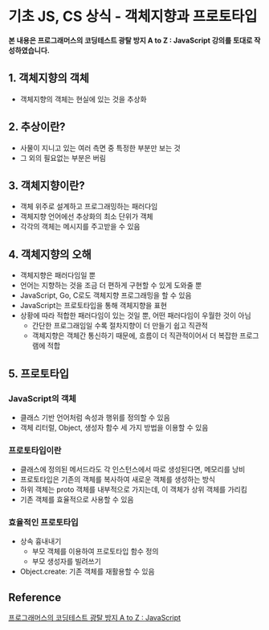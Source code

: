 # 기초 JS, CS 상식 - 객체지향과 프로토타입



**본 내용은 프로그래머스의 코딩테스트 광탈 방지 A to Z : JavaScript 강의를 토대로 작성하였습니다.**



## 1. 객체지향의 객체

* 객체지향의 객체는 현실에 있는 것을 추상화



## 2. 추상이란?

* 사물이 지니고 있는 여러 측면 중 특정한 부분만 보는 것
* 그 외의 필요없는 부분은 버림



## 3. 객체지향이란?

* 객체 위주로 설계하고 프로그래밍하는 패러다임
* 객체지향 언어에선 추상화의 최소 단위가 객체
* 각각의 객체는 메시지를 주고받을 수 있음



## 4. 객체지향의 오해

* 객체지향은 패러다임일 뿐
* 언어는 지향하는 것을 조금 더 편하게 구현할 수 있게 도와줄 뿐
* JavaScript, Go, C로도 객체지향 프로그래밍을 할 수 있음
* JavaScript는 프로토타입을 통해 객체지향을 표현
* 상황에 따라 적합한 패러다임이 있는 것일 뿐, 어떤 패러다임이 우월한 것이 아님
  * 간단한 프로그래임일 수록 절차지향이 더 만들기 쉽고 직관적
  * 객체지향은 객체간 통신하기 때문에, 흐름이 더 직관적이어서 더 복잡한 프로그램에 적합



## 5. 프로토타입

### JavaScript의 객체

* 클래스 기반 언어처럼 속성과 행위를 정의할 수 있음
* 객체 리터럴, Object, 생성자 함수 세 가지 방법을 이용할 수 있음



### 프로토타입이란

* 클래스에 정의된 메서드라도 각 인스턴스에서 따로 생성된다면, 메모리를 낭비
* 프로토타입은 기존의 객체를 복사하여 새로운 객체를 생성하는 방식
* 하위 객체는 proto 객체를 내부적으로 가지는데, 이 객체가 상위 객체를 가리킴
* 기존 객체를 효율적으로 사용할 수 있음



### 효율적인 프로토타입

* 상속 흉내내기
  * 부모 객체를 이용하여 프로토타입 함수 정의
  * 부모 생성자를 빌려쓰기
* Object.create: 기존 객체를 재활용할 수 있음




## Reference

[프로그래머스의 코딩테스트 광탈 방지 A to Z : JavaScript](https://school.programmers.co.kr/learn/courses/13213)

